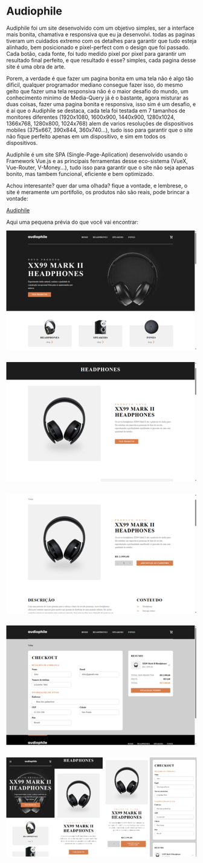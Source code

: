 # Audiophile

 Audiphile foi um site desenvolvido com um objetivo simples, ser a interface mais bonita, chamativa e responsiva que eu ja desenvolvi. todas as paginas tiveram um cuidados extremo com os detalhes para garantir que tudo esteja alinhado, bem posicionado e pixel-perfect com o design que foi passado. Cada botão, cada fonte, foi tudo medido pixel por pixel para garantir um resultado final perfeito, e que resultado é esse? simples, cada pagina desse site é uma obra de arte.
 
 
  Porem, a verdade é que fazer um pagina bonita em uma tela não é algo tão dificil, qualquer programador mediano consegue fazer isso, do mesmo geito que fazer uma tela responsiva não é o maior desafio do mundo, um conhecimento minimo de Media-Query já é o bastante, agora misturar as duas coisas, fazer uma pagina bonita e responsiva, isso sim é um desafio, e é ai que o Audiphile se destaca, cada tela foi testada em 7 tamanhos de monitores diferentes (1920x1080, 1600x900, 1440x900, 1280x1024, 1366x768, 1280x800, 1024x768) alem de varios resoluções de dispositivos mobiles (375x667, 390x844, 360x740...), tudo isso para garantir que o site não fique perfeito apenas em um dispositivo, e sim em todos os dispositivos.
  
  Audiphile é um site SPA (Single-Page-Aplication) desenvolvido usando o Framework Vue.js e as principais ferramentas desse eco-sistema (VueX, Vue-Router, V-Money...), tudo isso para garantir que o site não seja apenas bonito, mas tambem funcional, eficiente e bem optimizado.
  
  Achou interesante? quer dar uma olhada? fique a vontade, e lembrese, o site é meramente um portifolio, os produtos não são reais, pode brincar a vontade:
  
   [Audiphile](https://audiphile.netlify.app/)
   
   
   Aqui uma pequena prévia do que você vai encontrar:
   
   ![home](https://github.com/miratkd/Audiophile/blob/main/src/assets/ReadMeImgs/home(Nootebook%201).png?raw=true)
   
   ##
   
   ![list](https://github.com/miratkd/Audiophile/blob/main/src/assets/ReadMeImgs/list(Nootebook%201)%20(1).png?raw=true)
   
   ##
   
   ![product](https://github.com/miratkd/Audiophile/blob/main/src/assets/ReadMeImgs/product(Nootebook%201)%20(2).png?raw=true)
   
   ##
   
   ![checkout](https://github.com/miratkd/Audiophile/blob/main/src/assets/ReadMeImgs/checkout(Nootebook%201)%20(3).png?raw=true)
   
   ##
   
   ![mobile-img](https://github.com/miratkd/Audiophile/blob/main/src/assets/ReadMeImgs/mobileImg.png?raw=true)
   
